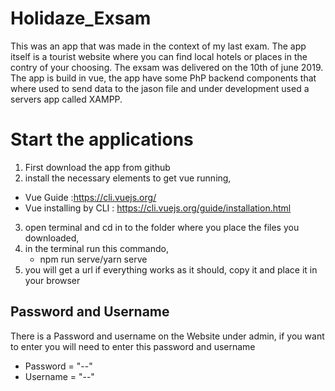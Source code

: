 # Holidaze_Exsam
This was an app that was made in the context of my last exam. The app itself is a tourist website where you can find local hotels or places in the contry of your choosing. The exsam was delivered on the 10th of june 2019. 
The app is build in vue, the app have some PhP backend components that where used to send data to the jason file and under development used a servers app called XAMPP. 

# Start the applications 
1. First download the app from github
2. install the necessary elements to get vue running, 
  - Vue Guide :https://cli.vuejs.org/
  - Vue installing by CLI : https://cli.vuejs.org/guide/installation.html
3. open terminal and cd in to the folder where you place the files you downloaded,
4. in the terminal run this commando, 
   - npm run serve/yarn serve 
5. you will get a url if everything works as it should, copy it and place it in your browser

## Password and Username 
There is a Password and username on the Website under admin, if you want to enter you will need to enter this password and username 

  - Password = "--"
  - Username = "--" 
